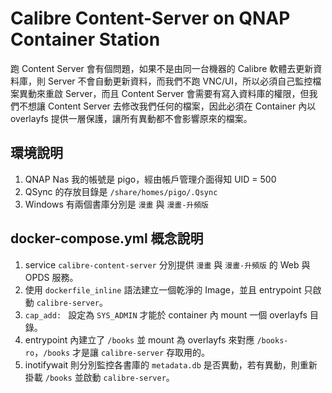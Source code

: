 # Calibre Content-Server on QNAP Container Station

跑 Content Server 會有個問題，如果不是由同一台機器的 Calibre 軟體去更新資料庫，則 Server 不會自動更新資料，而我們不跑 VNC/UI，所以必須自己監控檔案異動來重啟 Server，而且 Content Server 會需要有寫入資料庫的權限，但我們不想讓 Content Server 去修改我們任何的檔案，因此必須在 Container 內以 overlayfs 提供一層保護，讓所有異動都不會影響原來的檔案。

## 環境說明

1. QNAP Nas 我的帳號是 pigo，經由帳戶管理介面得知 UID = 500
2. QSync 的存放目錄是 `/share/homes/pigo/.Qsync`
3. Windows 有兩個書庫分別是 `漫畫` 與 `漫畫-升頻版`

## docker-compose.yml 概念說明

1. service `calibre-content-server` 分別提供 `漫畫` 與 `漫畫-升頻版` 的 Web 與 OPDS 服務。
2. 使用 `dockerfile_inline` 語法建立一個乾淨的 Image，並且 entrypoint 只啟動 `calibre-server`。
3. `cap_add: ` 設定為 `SYS_ADMIN` 才能於 container 內 mount 一個 overlayfs 目錄。
4. entrypoint 內建立了 `/books` 並 mount 為 overlayfs 來對應 `/books-ro`，`/books` 才是讓 `calibre-server` 存取用的。
5. inotifywait 則分別監控各書庫的 `metadata.db` 是否異動，若有異動，則重新掛載 `/books` 並啟動 `calibre-server`。

